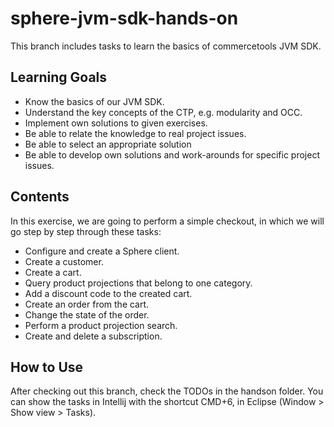 # sphere-jvm-sdk-hands-on
This branch includes tasks to learn the basics of commercetools JVM SDK.

## Learning Goals

-	Know the basics of our  JVM SDK.
-	Understand the key concepts of the CTP, e.g. modularity and OCC.
-	Implement own solutions to given exercises.
-	Be able to relate the knowledge to real project issues.
-	Be able to select an appropriate solution
-	Be able to develop own solutions and work-arounds for specific project issues.


## Contents

In this exercise, we are going to perform a simple checkout, in which we will go step by step through these tasks:

-	Configure and create a Sphere client.
-	Create a customer.
-	Create a cart.
-	Query product projections that belong to one category.
-	Add a discount code to the created cart.
-	Create an order from the cart.
-	Change the state of the order.
-	Perform a product projection search.
-	Create and delete a subscription.


## How to Use

After checking out this branch, check the TODOs in the handson folder.
You can show the tasks in Intellij with the shortcut CMD+6, in Eclipse (Window > Show view > Tasks).
